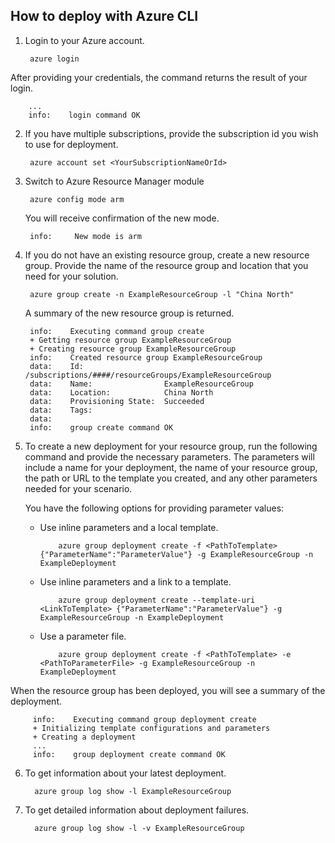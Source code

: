 ## How to deploy with Azure CLI

1. Login to your Azure account.

        azure login

  After providing your credentials, the command returns the result of your login.

        ...
        info:    login command OK

2. If you have multiple subscriptions, provide the subscription id you wish to use for deployment.

        azure account set <YourSubscriptionNameOrId>

3. Switch to Azure Resource Manager module

        azure config mode arm

   You will receive confirmation of the new mode.

        info:     New mode is arm

4. If you do not have an existing resource group, create a new resource group. Provide the name of the resource group and location that you need for your solution.

        azure group create -n ExampleResourceGroup -l "China North"

   A summary of the new resource group is returned.

        info:    Executing command group create
        + Getting resource group ExampleResourceGroup
        + Creating resource group ExampleResourceGroup
        info:    Created resource group ExampleResourceGroup
        data:    Id:                  /subscriptions/####/resourceGroups/ExampleResourceGroup
        data:    Name:                ExampleResourceGroup
        data:    Location:            China North 
        data:    Provisioning State:  Succeeded
        data:    Tags:
        data:
        info:    group create command OK

5. To create a new deployment for your resource group, run the following command and provide the necessary parameters. The parameters will include a name for your deployment, the name of your resource group, the path or URL to the template you created, and any other parameters needed for your scenario.

   You have the following options for providing parameter values:

   - Use inline parameters and a local template.

             azure group deployment create -f <PathToTemplate> {"ParameterName":"ParameterValue"} -g ExampleResourceGroup -n ExampleDeployment

   - Use inline parameters and a link to a template.

             azure group deployment create --template-uri <LinkToTemplate> {"ParameterName":"ParameterValue"} -g ExampleResourceGroup -n ExampleDeployment

   - Use a parameter file.

             azure group deployment create -f <PathToTemplate> -e <PathToParameterFile> -g ExampleResourceGroup -n ExampleDeployment

  When the resource group has been deployed, you will see a summary of the deployment.

         info:    Executing command group deployment create
         + Initializing template configurations and parameters
         + Creating a deployment
         ...
         info:    group deployment create command OK


6. To get information about your latest deployment.

         azure group log show -l ExampleResourceGroup

7. To get detailed information about deployment failures.

         azure group log show -l -v ExampleResourceGroup
